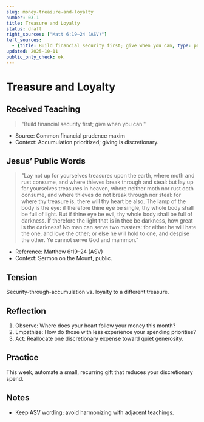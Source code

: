 ```yaml
---
slug: money-treasure-and-loyalty
number: 03.1
title: Treasure and Loyalty
status: draft
right_sources: ["Matt 6:19–24 (ASV)"]
left_sources:
  - {title: Build financial security first; give when you can, type: paraphrase, permission: none}
updated: 2025-10-11
public_only_check: ok
---
```


# Treasure and Loyalty

## Received Teaching
> "Build financial security first; give when you can."
- Source: Common financial prudence maxim
- Context: Accumulation prioritized; giving is discretionary.

## Jesus’ Public Words
> "Lay not up for yourselves treasures upon the earth, where moth and rust consume, and where thieves break through and steal: but lay up for yourselves treasures in heaven, where neither moth nor rust doth consume, and where thieves do not break through nor steal: for where thy treasure is, there will thy heart be also. The lamp of the body is the eye: if therefore thine eye be single, thy whole body shall be full of light. But if thine eye be evil, thy whole body shall be full of darkness. If therefore the light that is in thee be darkness, how great is the darkness! No man can serve two masters: for either he will hate the one, and love the other; or else he will hold to one, and despise the other. Ye cannot serve God and mammon."
- Reference: Matthew 6:19–24 (ASV)
- Context: Sermon on the Mount, public.

## Tension
Security-through-accumulation vs. loyalty to a different treasure.

## Reflection
1. Observe: Where does your heart follow your money this month?
2. Empathize: How do those with less experience your spending priorities?
3. Act: Reallocate one discretionary expense toward quiet generosity.

## Practice
This week, automate a small, recurring gift that reduces your discretionary spend.

## Notes
- Keep ASV wording; avoid harmonizing with adjacent teachings.